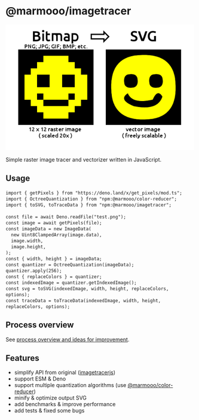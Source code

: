 # @marmooo/imagetracer

![alt bitmap to SVG](docs/img/s1.png)

Simple raster image tracer and vectorizer written in JavaScript.

## Usage

```
import { getPixels } from "https://deno.land/x/get_pixels/mod.ts";
import { OctreeQuantization } from "npm:@marmooo/color-reducer";
import { toSVG, toTraceData } from "npm:@marmooo/imagetracer";

const file = await Deno.readFile("test.png");
const image = await getPixels(file);
const imageData = new ImageData(
  new Uint8ClampedArray(image.data),
  image.width,
  image.height,
);
const { width, height } = imageData;
const quantizer = OctreeQuantization(imageData);
quantizer.apply(256);
const { replaceColors } = quantizer;
const indexedImage = quantizer.getIndexedImage();
const svg = toSVG(indexedImage, width, height, replaceColors, options);
const traceData = toTraceData(indexedImage, width, height, replaceColors, options);
```

## Process overview

See [process overview and ideas for improvement](docs/process_overview.md).

## Features

- simplify API from original
  ([imagetracerjs](https://github.com/jankovicsandras/imagetracerjs))
- support ESM & Deno
- support multiple quantization algorithms (use
  [@marmooo/color-reducer](https://github.com/marmooo/color-reducer))
- minify & optimize output SVG
- add benchmarks & improve performance
- add tests & fixed some bugs
